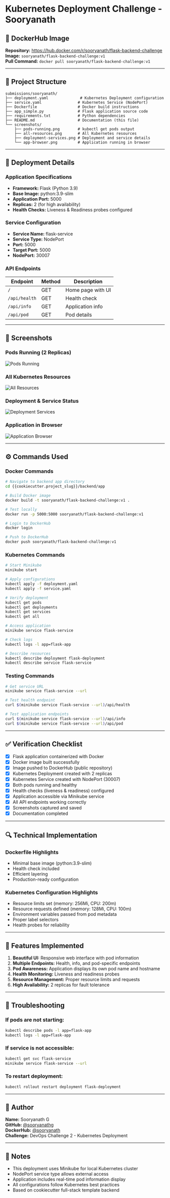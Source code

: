 # Kubernetes Deployment Challenge - Sooryanath

## 🐳 DockerHub Image

**Repository:** https://hub.docker.com/r/sooryanath/flask-backend-challenge  
**Image:** `sooryanath/flask-backend-challenge:v1`  
**Pull Command:** `docker pull sooryanath/flask-backend-challenge:v1`

---

## 📁 Project Structure
```
submissions/sooryanath/
├── deployment.yaml              # Kubernetes Deployment configuration
├── service.yaml                # Kubernetes Service (NodePort)
├── Dockerfile                  # Docker build instructions
├── app_simple.py               # Flask application source code
├── requirements.txt            # Python dependencies
├── README.md                   # Documentation (this file)
└── screenshots/
    ├── pods-running.png        # kubectl get pods output
    ├── all-resources.png       # All Kubernetes resources
    ├── deployment-services.png # Deployment and service details
    └── app-browser.png         # Application running in browser
```

---

## 🚀 Deployment Details

### Application Specifications
- **Framework:** Flask (Python 3.9)
- **Base Image:** python:3.9-slim
- **Application Port:** 5000
- **Replicas:** 2 (for high availability)
- **Health Checks:** Liveness & Readiness probes configured

### Service Configuration
- **Service Name:** flask-service
- **Service Type:** NodePort
- **Port:** 5000
- **Target Port:** 5000
- **NodePort:** 30007

### API Endpoints
| Endpoint | Method | Description |
|----------|--------|-------------|
| `/` | GET | Home page with UI |
| `/api/health` | GET | Health check |
| `/api/info` | GET | Application info |
| `/api/pod` | GET | Pod details |

---

## 📸 Screenshots

### Pods Running (2 Replicas)
![Pods Running](screenshots/pods-running.png)

### All Kubernetes Resources
![All Resources](screenshots/all-resources.png)

### Deployment & Service Status
![Deployment Services](screenshots/deployment-services.png)

### Application in Browser
![Application Browser](screenshots/app-browser.png)

---

## ⚙️ Commands Used

### Docker Commands
```bash
# Navigate to backend app directory
cd {{cookiecutter.project_slug}}/backend/app

# Build Docker image
docker build -t sooryanath/flask-backend-challenge:v1 .

# Test locally
docker run -p 5000:5000 sooryanath/flask-backend-challenge:v1

# Login to DockerHub
docker login

# Push to DockerHub
docker push sooryanath/flask-backend-challenge:v1
```

### Kubernetes Commands
```bash
# Start Minikube
minikube start

# Apply configurations
kubectl apply -f deployment.yaml
kubectl apply -f service.yaml

# Verify deployment
kubectl get pods
kubectl get deployments
kubectl get services
kubectl get all

# Access application
minikube service flask-service

# Check logs
kubectl logs -l app=flask-app

# Describe resources
kubectl describe deployment flask-deployment
kubectl describe service flask-service
```

### Testing Commands
```bash
# Get service URL
minikube service flask-service --url

# Test health endpoint
curl $(minikube service flask-service --url)/api/health

# Test application endpoints
curl $(minikube service flask-service --url)/api/info
curl $(minikube service flask-service --url)/api/pod
```

---

## ✅ Verification Checklist

- [x] Flask application containerized with Docker
- [x] Docker image built successfully
- [x] Image pushed to DockerHub (public repository)
- [x] Kubernetes Deployment created with 2 replicas
- [x] Kubernetes Service created with NodePort (30007)
- [x] Both pods running and healthy
- [x] Health checks (liveness & readiness) configured
- [x] Application accessible via Minikube service
- [x] All API endpoints working correctly
- [x] Screenshots captured and saved
- [x] Documentation completed

---

## 🔍 Technical Implementation

### Dockerfile Highlights
- Minimal base image (python:3.9-slim)
- Health check included
- Efficient layering
- Production-ready configuration

### Kubernetes Configuration Highlights
- Resource limits set (memory: 256Mi, CPU: 200m)
- Resource requests defined (memory: 128Mi, CPU: 100m)
- Environment variables passed from pod metadata
- Proper label selectors
- Health probes for reliability

---

## 🎯 Features Implemented

1. **Beautiful UI:** Responsive web interface with pod information
2. **Multiple Endpoints:** Health, info, and pod-specific endpoints
3. **Pod Awareness:** Application displays its own pod name and hostname
4. **Health Monitoring:** Liveness and readiness probes
5. **Resource Management:** Proper resource limits and requests
6. **High Availability:** 2 replicas for fault tolerance

---

## 🐛 Troubleshooting

### If pods are not starting:
```bash
kubectl describe pods -l app=flask-app
kubectl logs -l app=flask-app
```

### If service is not accessible:
```bash
kubectl get svc flask-service
minikube service flask-service --url
```

### To restart deployment:
```bash
kubectl rollout restart deployment flask-deployment
```

---

## 👤 Author

**Name:** Sooryanath G  
**GitHub:** [@sooryanathg](https://github.com/sooryanathg)  
**DockerHub:** [@sooryanath](https://hub.docker.com/u/sooryanath)  
**Challenge:** DevOps Challenge 2 - Kubernetes Deployment

---

## 📝 Notes

- This deployment uses Minikube for local Kubernetes cluster
- NodePort service type allows external access
- Application includes real-time pod information display
- All configurations follow Kubernetes best practices
- Based on cookiecutter full-stack template backend
